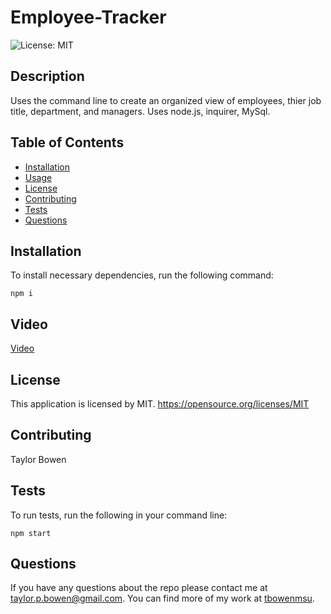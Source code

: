 # Employee-Tracker
  ![License: MIT](https://img.shields.io/badge/License-MIT-yellow.svg)
  ## Description
  Uses the command line to create an organized view of employees, thier job title, department, and managers. Uses node.js, inquirer, MySql.
  ## Table of Contents 
  * [Installation](#installation)
  * [Usage](#usage)
  * [License](#license) 
  * [Contributing](#contributing)
  * [Tests](#tests)
  * [Questions](#questions)
  ## Installation
  To install necessary dependencies, run the following command:
  ```
  npm i
  ```
  ## Video 
  [Video](./Assets/video.mp4)

  ## License
  This application is licensed by MIT. https://opensource.org/licenses/MIT
    
  ## Contributing
  Taylor Bowen
  ## Tests
  To run tests, run the following in your command line:
  ```
  npm start
  ```
  ## Questions
  If you have any questions about the repo please contact me at taylor.p.bowen@gmail.com. 
  You can find more of my work at [tbowenmsu](https://github.com/tbowenmsu/).
  